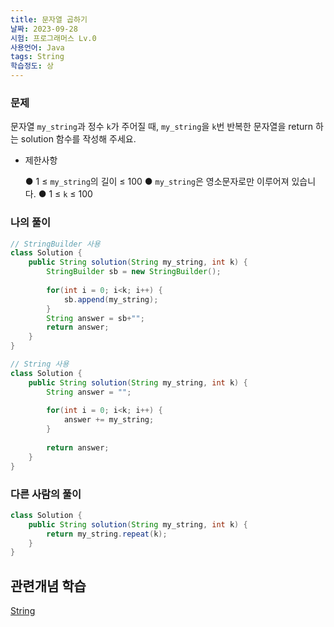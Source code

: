 ```yaml
---
title: 문자열 곱하기
날짜: 2023-09-28
시험: 프로그래머스 Lv.0
사용언어: Java
tags: String
학습정도: 상
---
```

### 문제

문자열 `my_string`과 정수 `k`가 주어질 때, `my_string`을 `k`번 반복한 문자열을 return 하는 solution 함수를 작성해 주세요.

- 제한사항
    
    ● 1 ≤ `my_string`의 길이 ≤ 100
    ● `my_string`은 영소문자로만 이루어져 있습니다.
    ● 1 ≤ `k` ≤ 100
    

### 나의 풀이

```java
// StringBuilder 사용
class Solution {
    public String solution(String my_string, int k) {
        StringBuilder sb = new StringBuilder();
        
        for(int i = 0; i<k; i++) {
            sb.append(my_string);
        }
        String answer = sb+"";
        return answer;
    }
}

// String 사용
class Solution {
    public String solution(String my_string, int k) {
        String answer = "";
        
        for(int i = 0; i<k; i++) {
            answer += my_string;
        }
        
        return answer;
    }
}
```

### 다른 사람의 풀이

```java
class Solution {
    public String solution(String my_string, int k) {
        return my_string.repeat(k);
    }
}
```

## 관련개념 학습

[String](Summary/String.md)